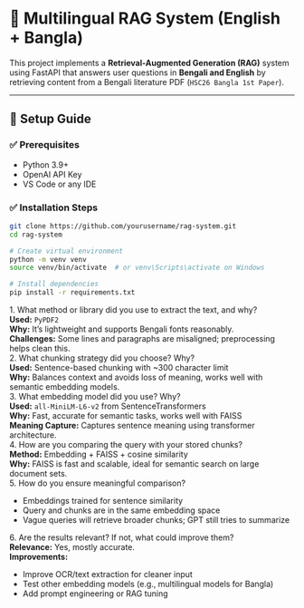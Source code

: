 # 📘 Multilingual RAG System (English + Bangla)

This project implements a **Retrieval-Augmented Generation (RAG)** system using FastAPI that answers user questions in **Bengali and English** by retrieving content from a Bengali literature PDF (`HSC26 Bangla 1st Paper`).

---

## 🔧 Setup Guide

### ✅ Prerequisites
- Python 3.9+
- OpenAI API Key
- VS Code or any IDE

### ✅ Installation Steps

```bash
git clone https://github.com/yourusername/rag-system.git
cd rag-system

# Create virtual environment
python -m venv venv
source venv/bin/activate  # or venv\Scripts\activate on Windows

# Install dependencies
pip install -r requirements.txt
```


<div class="question">1. What method or library did you use to extract the text, and why?</div>
  <div class="answer">
    <strong>Used:</strong> <code>PyPDF2</code><br>
    <strong>Why:</strong> It’s lightweight and supports Bengali fonts reasonably.<br>
    <strong>Challenges:</strong> Some lines and paragraphs are misaligned; preprocessing helps clean this.
  </div>

  <div class="question">2. What chunking strategy did you choose? Why?</div>
  <div class="answer">
    <strong>Used:</strong> Sentence-based chunking with ~300 character limit<br>
    <strong>Why:</strong> Balances context and avoids loss of meaning, works well with semantic embedding models.
  </div>

  <div class="question">3. What embedding model did you use? Why?</div>
  <div class="answer">
    <strong>Used:</strong> <code>all-MiniLM-L6-v2</code> from SentenceTransformers<br>
    <strong>Why:</strong> Fast, accurate for semantic tasks, works well with FAISS<br>
    <strong>Meaning Capture:</strong> Captures sentence meaning using transformer architecture.
  </div>

  <div class="question">4. How are you comparing the query with your stored chunks?</div>
  <div class="answer">
    <strong>Method:</strong> Embedding + FAISS + cosine similarity<br>
    <strong>Why:</strong> FAISS is fast and scalable, ideal for semantic search on large document sets.
  </div>

  <div class="question">5. How do you ensure meaningful comparison?</div>
  <div class="answer">
    <ul>
      <li>Embeddings trained for sentence similarity</li>
      <li>Query and chunks are in the same embedding space</li>
      <li>Vague queries will retrieve broader chunks; GPT still tries to summarize</li>
    </ul>
  </div>

  <div class="question">6. Are the results relevant? If not, what could improve them?</div>
  <div class="answer">
    <strong>Relevance:</strong> Yes, mostly accurate.<br>
    <strong>Improvements:</strong>
    <ul>
      <li>Improve OCR/text extraction for cleaner input</li>
      <li>Test other embedding models (e.g., multilingual models for Bangla)</li>
      <li>Add prompt engineering or RAG tuning</li>
    </ul>
  </div>


